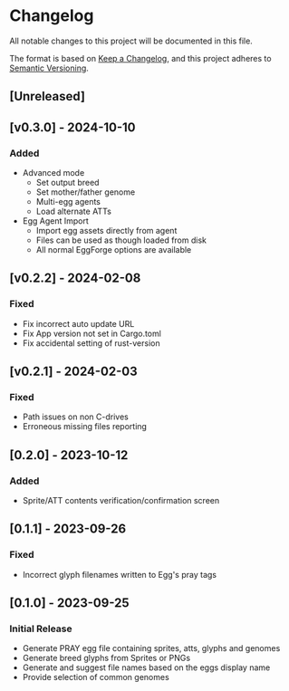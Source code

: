 # Changelog

All notable changes to this project will be documented in this file.

The format is based on [Keep a Changelog](https://keepachangelog.com/en/1.0.0/),
and this project adheres to [Semantic Versioning](https://semver.org/spec/v2.0.0.html).

## [Unreleased]

## [v0.3.0] - 2024-10-10
### Added
- Advanced mode
  - Set output breed
  - Set mother/father genome
  - Multi-egg agents
  - Load alternate ATTs
- Egg Agent Import
  - Import egg assets directly from agent
  - Files can be used as though loaded from disk
  - All normal EggForge options are available  

## [v0.2.2] - 2024-02-08
### Fixed
- Fix incorrect auto update URL
- Fix App version not set in Cargo.toml
- Fix accidental setting of rust-version

## [v0.2.1] - 2024-02-03
### Fixed
- Path issues on non C-drives
- Erroneous missing files reporting

## [0.2.0] - 2023-10-12
### Added
- Sprite/ATT contents verification/confirmation screen

## [0.1.1] - 2023-09-26
### Fixed
- Incorrect glyph filenames written to Egg's pray tags

## [0.1.0] - 2023-09-25
### Initial Release
- Generate PRAY egg file containing sprites, atts, glyphs and genomes
- Generate breed glyphs from Sprites or PNGs
- Generate and suggest file names based on the eggs display name
- Provide selection of common genomes
